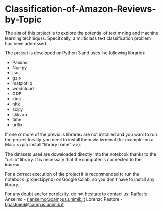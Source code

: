 # Classification-of-Amazon-Reviews-by-Topic
The aim of this project is to explore the potential of text mining and machine learning techniques. Specifically, a multiclass text classification problem has been addressed.


The project is developed on Python 3 and uses the following libraries:

- Pandas
- Numpy
- json
- gzip 
- matplotlib
- wordcloud
- GDP
- king
- nltk
- scipy
- sklearn
- time
- urllib


If one or more of the previous libraries are not installed and you want to run the project locally, you need to install them via terminal (for example, on a Mac: <<pip install "library name" >>).


The datasets used are downloaded directly into the notebook thanks to the "urllib" library. It is necessary that the computer is connected to the internet.


For a correct execution of the project it is recommended to run the notebook (project.ipynb) on Google Colab, so you don't have to install any library.


For any doubt and/or perplexity, do not hesitate to contact us:
Raffaele Anselmo - r.anselmo@campus.unimib.it
Lorenzo Pastore - l.pastore6@campus.unimib.it

